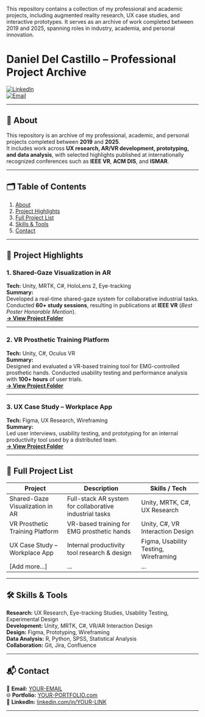 This repository contains a collection of my professional and academic projects, including augmented reality research, UX case studies, and interactive prototypes. It serves as an archive of work completed between 2019 and 2025, spanning roles in industry, academia, and personal innovation.

# Daniel Del Castillo – Professional Project Archive

[![LinkedIn](https://img.shields.io/badge/LinkedIn-Profile-blue)](https://www.linkedin.com/in/danieldel1996/)  
[![Email](https://img.shields.io/badge/Email-Contact-lightgrey)](mailto:danieldeldelgado.xr@gmail.com)

---

## 📖 About

This repository is an archive of my professional, academic, and personal projects completed between **2019** and **2025**.  
It includes work across **UX research, AR/VR development, prototyping, and data analysis**, with selected highlights published at internationally recognized conferences such as **IEEE VR**, **ACM DIS**, and **ISMAR**.

---

## 🗂 Table of Contents
1. [About](#-about)  
2. [Project Highlights](#-project-highlights)  
3. [Full Project List](#-full-project-list)  
4. [Skills & Tools](#-skills--tools)  
5. [Contact](#-contact)  

---

## 🌟 Project Highlights

### **1. Shared-Gaze Visualization in AR**
**Tech:** Unity, MRTK, C#, HoloLens 2, Eye-tracking  
**Summary:**  
Developed a real-time shared-gaze system for collaborative industrial tasks. Conducted **60+ study sessions**, resulting in publications at **IEEE VR** (*Best Poster Honorable Mention*).  
**[→ View Project Folder](projects/shared-gaze-ar/)**

---

### **2. VR Prosthetic Training Platform**
**Tech:** Unity, C#, Oculus VR  
**Summary:**  
Designed and evaluated a VR-based training tool for EMG-controlled prosthetic hands. Conducted usability testing and performance analysis with **100+ hours** of user trials.  
**[→ View Project Folder](projects/vr-prosthetic-training/)**

---

### **3. UX Case Study – Workplace App**
**Tech:** Figma, UX Research, Wireframing  
**Summary:**  
Led user interviews, usability testing, and prototyping for an internal productivity tool used by a distributed team.  
**[→ View Project Folder](projects/workplace-app/)**

---

## 📂 Full Project List

| Project | Description | Skills / Tech |
|---------|-------------|---------------|
| Shared-Gaze Visualization in AR | Full-stack AR system for collaborative industrial tasks | Unity, MRTK, C#, UX Research |
| VR Prosthetic Training Platform | VR-based training for EMG prosthetic hands | Unity, C#, VR Interaction Design |
| UX Case Study – Workplace App | Internal productivity tool research & design | Figma, Usability Testing, Wireframing |
| [Add more...] | ... | ... |

---

## 🛠 Skills & Tools

**Research:** UX Research, Eye-tracking Studies, Usability Testing, Experimental Design  
**Development:** Unity, MRTK, C#, VR/AR Interaction Design  
**Design:** Figma, Prototyping, Wireframing  
**Data Analysis:** R, Python, SPSS, Statistical Analysis  
**Collaboration:** Git, Jira, Confluence  

---

## 📬 Contact

📧 **Email:** [YOUR-EMAIL](mailto:YOUR-EMAIL)  
🌐 **Portfolio:** [YOUR-PORTFOLIO.com](https://YOUR-PORTFOLIO.com)  
🔗 **LinkedIn:** [linkedin.com/in/YOUR-LINK](https://linkedin.com/in/YOUR-LINK)

---
